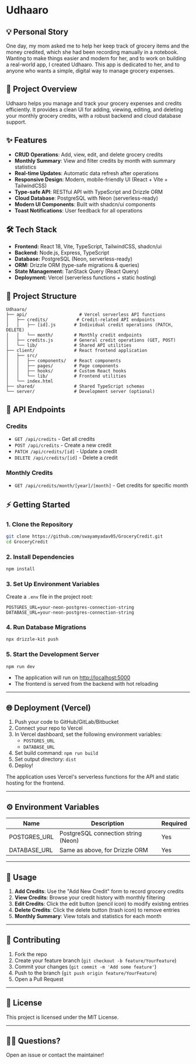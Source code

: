 # Udhaaro

## 💡 Personal Story

One day, my mom asked me to help her keep track of grocery items and the money credited, which she had been recording manually in a notebook. Wanting to make things easier and modern for her, and to work on building a real-world app, I created Udhaaro. This app is dedicated to her, and to anyone who wants a simple, digital way to manage grocery expenses.

## 🚀 Project Overview

Udhaaro helps you manage and track your grocery expenses and credits efficiently. It provides a clean UI for adding, viewing, editing, and deleting your monthly grocery credits, with a robust backend and cloud database support.

## ✨ Features

-   **CRUD Operations**: Add, view, edit, and delete grocery credits
-   **Monthly Summary**: View and filter credits by month with summary statistics
-   **Real-time Updates**: Automatic data refresh after operations
-   **Responsive Design**: Modern, mobile-friendly UI (React + Vite + TailwindCSS)
-   **Type-safe API**: RESTful API with TypeScript and Drizzle ORM
-   **Cloud Database**: PostgreSQL with Neon (serverless-ready)
-   **Modern UI Components**: Built with shadcn/ui components
-   **Toast Notifications**: User feedback for all operations

## 🛠️ Tech Stack

-   **Frontend:** React 18, Vite, TypeScript, TailwindCSS, shadcn/ui
-   **Backend:** Node.js, Express, TypeScript
-   **Database:** PostgreSQL (Neon, serverless-ready)
-   **ORM:** Drizzle ORM (type-safe migrations & queries)
-   **State Management:** TanStack Query (React Query)
-   **Deployment:** Vercel (serverless functions + static hosting)

## 📁 Project Structure

```
Udhaaro/
├── api/                    # Vercel serverless API functions
│   ├── credits/           # Credit-related API endpoints
│   │   ├── [id].js       # Individual credit operations (PATCH, DELETE)
│   │   └── month/        # Monthly credit endpoints
│   ├── credits.js        # General credit operations (GET, POST)
│   └── lib/              # Shared API utilities
├── client/               # React frontend application
│   ├── src/
│   │   ├── components/   # React components
│   │   ├── pages/        # Page components
│   │   ├── hooks/        # Custom React hooks
│   │   └── lib/          # Frontend utilities
│   └── index.html
├── shared/               # Shared TypeScript schemas
└── server/               # Development server (optional)
```

## 🔌 API Endpoints

### Credits

-   `GET /api/credits` - Get all credits
-   `POST /api/credits` - Create a new credit
-   `PATCH /api/credits/[id]` - Update a credit
-   `DELETE /api/credits/[id]` - Delete a credit

### Monthly Credits

-   `GET /api/credits/month/[year]/[month]` - Get credits for specific month

## ⚡ Getting Started

### 1. Clone the Repository

```bash
git clone https://github.com/swayamyadav05/GroceryCredit.git
cd GroceryCredit
```

### 2. Install Dependencies

```bash
npm install
```

### 3. Set Up Environment Variables

Create a `.env` file in the project root:

```env
POSTGRES_URL=your-neon-postgres-connection-string
DATABASE_URL=your-neon-postgres-connection-string
```

### 4. Run Database Migrations

```bash
npx drizzle-kit push
```

### 5. Start the Development Server

```bash
npm run dev
```

-   The application will run on [http://localhost:5000](http://localhost:5000)
-   The frontend is served from the backend with hot reloading

---

## 🌐 Deployment (Vercel)

1. Push your code to GitHub/GitLab/Bitbucket
2. Connect your repo to Vercel
3. In Vercel dashboard, set the following environment variables:
    - `POSTGRES_URL`
    - `DATABASE_URL`
4. Set build command: `npm run build`
5. Set output directory: `dist`
6. Deploy!

The application uses Vercel's serverless functions for the API and static hosting for the frontend.

---

## ⚙️ Environment Variables

| Name         | Description                         | Required |
| ------------ | ----------------------------------- | -------- |
| POSTGRES_URL | PostgreSQL connection string (Neon) | Yes      |
| DATABASE_URL | Same as above, for Drizzle ORM      | Yes      |

---

## 🎯 Usage

1. **Add Credits**: Use the "Add New Credit" form to record grocery credits
2. **View Credits**: Browse your credit history with monthly filtering
3. **Edit Credits**: Click the edit button (pencil icon) to modify existing entries
4. **Delete Credits**: Click the delete button (trash icon) to remove entries
5. **Monthly Summary**: View totals and statistics for each month

---

## 🤝 Contributing

1. Fork the repo
2. Create your feature branch (`git checkout -b feature/YourFeature`)
3. Commit your changes (`git commit -m 'Add some feature'`)
4. Push to the branch (`git push origin feature/YourFeature`)
5. Open a Pull Request

---

## 📄 License

This project is licensed under the MIT License.

---

## 🙋‍♂️ Questions?

Open an issue or contact the maintainer!
